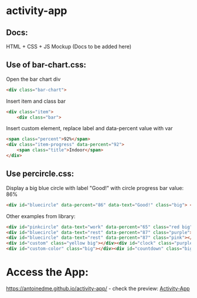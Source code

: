 # activity-app
## Docs:

HTML + CSS + JS Mockup
(Docs to be added here)

## Use of bar-chart.css:

Open the bar chart div
```html
<div class="bar-chart">
```
Insert item and class bar
```html
<div class="item">
	<div class="bar">
```
Insert custom element, replace label and data-percent value with var
```html
<span class="percent">92%</span>
<div class="item-progress" data-percent="92">
	<span class="title">Indoor</span>
</div>
```

## Use percircle.css:

Display a big blue circle with label "Good!" with circle progress bar value: 86%
```html
<div id="bluecircle" data-percent="86" data-text="Good!" class="big"> </div>
```
Other examples from library:
```html
<div id="pinkcircle" data-text="work" data-percent="65" class="red big"></div> 
<div id="bluecircle" data-text="rest" data-percent="87" class="purple"></div>
<div id="bluecircle" data-text="rest" data-percent="87" class="pink"></div>
<div id="custom" class="yellow big"></div><div id="clock" class="purple big"></div>
<div id="custom-color" class="big"></div><div id="countdown" class="big"></div>
```

# Access the App:
https://antoinedme.github.io/activity-app/ - check the preview:
[Activity-App](https://antoinedme.github.io/activity-app/)
